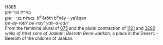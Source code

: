 <body>
  <p>H885<br>  בּארת בּני־יעקן  <br> בְּאֵרוֹת בְּנֵי  ־ יַעֲקַן  ‎  b<sup>e</sup>‘êrôth b<sup>e</sup>nêy  - ya‛ăqan  <br><i>be-ay-roth‘</i> <i>be-nay‘</i> <i>yah-a-can‘ </i><br>From the feminine plural of <a href="h0875.htm">875</a>  and the plural contraction of <a href="h1121.htm">1121</a>  and <a href="h3292.htm">3292</a>  <i>wells</i> <i>of</i> (the) <i>sons</i> <i>of</i> <i>Jaakan</i>; <i>Beeroth</i> <i>Bene-Jaakan</i>, a place in the Desert: - Beeroth of the children of Jaakan.<br></p>
 </body>